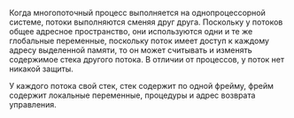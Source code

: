 Когда многопоточный процесс выполняется на однопроцессорной системе, потоки выполняются сменяя друг друга.
Поскольку у потоков общее адресное пространство, они используются одни и те же глобальные переменные, поскольку поток имеет доступ к каждому адресу выделенной памяти, то он может считывать и изменять содержимое стека другого потока. В отличии от процессов, у поток нет никакой защиты.

У каждого потока свой стек, стек содержит по одной фрейму, фрейм содержит локальные переменные, процедуры и адрес возврата управления.